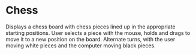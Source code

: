 # Chess
Displays a chess board with chess pieces lined up in the appropriate starting positions.
User selects a piece with the mouse, holds and drags to move it to a new position on the board.
Alternate turns, with the user moving white pieces and the computer moving black pieces.
